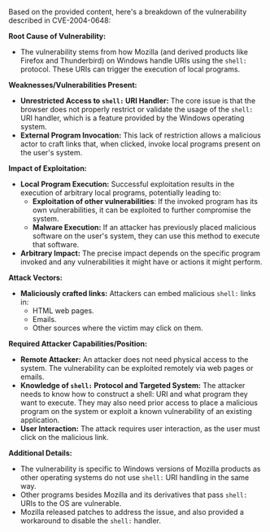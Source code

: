 Based on the provided content, here's a breakdown of the vulnerability described in CVE-2004-0648:

**Root Cause of Vulnerability:**
- The vulnerability stems from how Mozilla (and derived products like Firefox and Thunderbird) on Windows handle URIs using the `shell:` protocol. These URIs can trigger the execution of local programs.

**Weaknesses/Vulnerabilities Present:**
- **Unrestricted Access to `shell:` URI Handler:** The core issue is that the browser does not properly restrict or validate the usage of the `shell:` URI handler, which is a feature provided by the Windows operating system.
- **External Program Invocation:** This lack of restriction allows a malicious actor to craft links that, when clicked, invoke local programs present on the user's system.

**Impact of Exploitation:**
- **Local Program Execution:** Successful exploitation results in the execution of arbitrary local programs, potentially leading to:
    - **Exploitation of other vulnerabilities**: If the invoked program has its own vulnerabilities, it can be exploited to further compromise the system.
    - **Malware Execution:** If an attacker has previously placed malicious software on the user's system, they can use this method to execute that software.
- **Arbitrary Impact:** The precise impact depends on the specific program invoked and any vulnerabilities it might have or actions it might perform.

**Attack Vectors:**
- **Maliciously crafted links:** Attackers can embed malicious `shell:` links in:
    - HTML web pages.
    - Emails.
    - Other sources where the victim may click on them.

**Required Attacker Capabilities/Position:**
- **Remote Attacker:** An attacker does not need physical access to the system. The vulnerability can be exploited remotely via web pages or emails.
- **Knowledge of `shell:` Protocol and Targeted System:** The attacker needs to know how to construct a shell: URI and what program they want to execute.  They may also need prior access to place a malicious program on the system or exploit a known vulnerability of an existing application.
- **User Interaction:** The attack requires user interaction, as the user must click on the malicious link.

**Additional Details:**
- The vulnerability is specific to Windows versions of Mozilla products as other operating systems do not use `shell:` URI handling in the same way.
-  Other programs besides Mozilla and its derivatives that pass `shell:` URIs to the OS are vulnerable.
- Mozilla released patches to address the issue, and also provided a workaround to disable the `shell:` handler.
